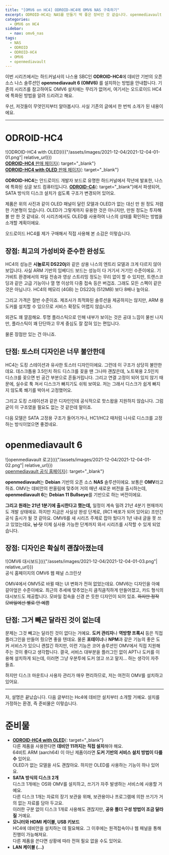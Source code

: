 ```yaml
---
title: "[OMV6 on HC4] ODROID-HC4에 OMV6 NAS 구축하기"
excerpt: ODROID-HC4는 NAS를 만들기 딱 좋은 장비인 것 같습니다. openmediavault 6는 꽤 쓸만한 NAS 솔루션이고요. 그래서 두개를 같이 준비했습니다!
categories:
  - OMV6 on HC4
sidebar:
  - nav: omv6_nas
tags:
  - NAS
  - ODROID
  - ODROID-HC4
  - OMV6
  - openmediavault
---
```


이번 시리즈에서는 하드커널사의 나스용 SBC인 **ODROID-HC4**에 데비안 기반의 오픈 소스 나스 솔루션인 **openmediavault 6 (OMV6)** 를 설치하는 방법을 안내합니다. 기존의 시리즈를 참고하여도 OMV6 설치에는 무리가 없어서, 여기서는 오드로이드 HC4에 특화된 방법을 알려 드리려고 해요.

우선, 저것들이 무엇인지부터 알아봅시다. 사실 기존의 글에서 한 번씩 소개가 된 내용이에요.

---

# ODROID-HC4

![ODROID-HC4 with OLED]({{"/assets/images/2021-12-04/2021-12-04-01-01.png"| relative_url}})  
[**ODROID-HC4** 판매 페이지](https://www.hardkernel.com/ko/shop/odroid-hc4/){: target="_blank"}  
[**ODROID-HC4 with OLED** 판매 페이지](https://www.hardkernel.com/ko/shop/odroid-hc4-oled/){: target="_blank"}

**ODROID-HC4**는 안드로이드 개발자 보드로 유명한 하드커널에서 작년에 발표한, 나스에 특화된 싱글 보드 컴퓨터입니다. [**ODROID-C4**](https://www.hardkernel.com/ko/shop/odroid-c4/){: target="_blank"}에서 파생되어, SATA 방식의 디스크 설치가 쉽도록 구조가 변경되어 있어요.

제품은 위의 사진과 같이 OLED 패널이 달린 모델과 OLED가 없는 대신 만 원 정도 저렴한 기본형이 있습니다. OLED가 그렇게까지 유용한 것은 아니지만, 만원 정도는 투자해 볼 만 한 것 같네요. 이 시리즈에서도 OLED를 사용하여 나스의 상태를 확인하는 방법을 소개할 계획이에요.

오드로이드 HC4를 제가 구매해서 직접 사용해 본 소감은 이렇습니다.

## 장점: 최고의 가성비와 준수한 완성도

HC4의 성능은 **시놀로지 DS220j**와 같은 상용 나스의 엔트리 모델과 크게 다르지 않아 보입니다. 사실 ARM 기반의 임베디드 보드는 성능이 다 거기서 거기인 수준이에요. 기가비트 환경에서의 파일 전송과 영상 스트리밍 정도는 무리 없이 할 수 있지만, 트랜스코딩과 같은 고급 기능이나 열 명 이상의 다중 접속 등은 버겁죠. 그래도 모든 스펙이 같은 것은 아닙니다. HC4의 메모리 (4GB) 는 DS220j (512MB) 보다 8배나 높아요.

그리고 가격은 절반 수준이죠. 제조사가 최적화된 솔루션을 제공하지는 않지만, ARM 용 도커를 설치할 수 있으므로 서비스 확장도 어렵지 않습니다.

외관도 꽤 깔끔해요. 투명 플라스틱으로 인해 내부가 보이는 것은 공대 느낌이 물씬 나지만, 플라스틱이 꽤 단단하고 무게 중심도 잘 잡혀 있는 편입니다.

물론 장점만 있는 건 아니죠.

## 단점: 토스터 디자인은 너무 불안한데

HC4는 도킹 스테이션과 유사한 토스터 디자인이에요. 그런데 이 구조가 상당히 불안한데요. 데스크톱용 3.5인치 하드 디스크를 꽂을 땐 그나마 괜찮은데, 노트북용 2.5인치 디스크를 꽂으면 빈 공간 부분으로 흔들거립니다. 그리고 연결 고정이 되어 있지 않기 때문에, 실수로 툭 쳐서 디스크가 빠지기도 쉬워 보여요. 저는 그래서 디스크가 쉽게 빠지지 않도록 쐐기를 박아서 고정했어요.

그리고 도킹 스테이션과 같은 디자인인데 공식적으로 핫스왑을 지원하지 않습니다. 그럼 굳이 이 구조였을 필요도 없는 것 같은데 말이죠.

다음 모델은 SATA 고정용 구조가 들어가거나, HC1/HC2 때처럼 나사로 디스크를 고정하는 방식이었으면 좋겠네요.

# openmediavault 6

![openmediavault 로고]({{"/assets/images/2021-12-04/2021-12-04-01-02.png"| relative_url}})  
[openmediavault 공식 홈페이지](https://www.openmediavault.org/){: target="_blank"}

**openmediavault**는 **Debian** 기반의 오픈 소스 **NAS** 솔루션이에요. 보통은 **OMV**라고 하죠. OMV는 데비안의 판올림에 맞추어 거의 매년 새로운 버전을 출시하는데, **openmediavault 6**는 **Debian 11 Bullseye**를 기반으로 하는 버전이에요.

**그리고 원래는 21년 1분기에 출시한다고 했는데,** 일정이 계속 밀려 21년 4분기 현재까지도 개발 상태에요. 하지만 지금은 사실상 완성 단계로, (RC1 배포가 되어 있어요) 조만간 공식 출시가 될 것 같아요. OMV6를 새 시리즈 주제로 잡아 뒀다가 1년 내내 글을 못 쓰고 있었는데요, ~~남 탓~~ 이제 실사용 가능한 단계까지 와서 시리즈를 시작할 수 있게 되었습니다.

## 장점: 디자인은 확실히 괜찮아졌는데

![OMV6 대시보드]({{"/assets/images/2021-12-04/2021-12-04-01-03.png"| relative_url}})  
공식 홈페이지의 OMV6 웹 패널 스크린샷

OMV4에서 OMV5로 바뀔 때는 UI 변화가 전혀 없었는데요. OMV6는 디자인을 아예 갈아엎은 수준이에요. 최근의 추세에 맞추었는지 큼직큼직하게 만들어졌고, 카드 형식의 대시보드도 제공합니다. 모바일 접속을 신경 쓴 듯한 디자인이 되어 있죠. ~~하지만 정작 모바일에선 별로 안 예쁨~~

## 단점: 그거 빼곤 달라진 것이 없는데

문제는 그것 빼고는 달라진 것이 없다는 거예요. **도커 관리자**나 **역방향 프록시** 등은 직접 플러그인을 만들어 줬으면 좋을 텐데요. 물론 **포테이너**나 **NPM**과 같은 기능의 좋은 도커 서비스가 있으니 괜찮긴 하지만, 이런 기능은 코어 솔루션인 OMV에서 직접 지원해주는 것이 좋다고 생각합니다. 결국, 서비스 대부분을 플러그인 없이 APT나 도커를 이용해 설치하게 되는데, 이러면 그냥 우분투에 도커 얹고 쓰고 말지... 하는 생각이 자주 들죠.

하지만 디스크 마운트나 사용자 관리가 매우 편리하므로, 저는 여전히 OMV를 설치하고 있어요.

---

자, 설명은 끝났습니다. 다음 글부터는 Hc4에 데비안 설치부터 소개할 거예요. 설치를 가정하는 환경, 즉 준비물은 이렇습니다.

# 준비물

- [**ODROID-HC4 with OLED**](https://www.hardkernel.com/ko/shop/odroid-hc4-oled/){: target="_blank"}  
  다른 제품을 사용한다면 **데비안 11까지는 직접 설치**해야 해요.  
  64비트 ARM (aarch64) 이 아닌 제품이라면 **도커 기반의 서비스 설치 방법이 다를 수** 있어요.  
  OLED가 없는 모델을 사도 괜찮아요. 하지만 OLED를 사용하는 기능이 하나 있어요.
- **SATA 방식의 디스크 2개**  
  디스크 1개에는 OS와 OMV를 설치하고, 쓰기가 자주 발생하는 서비스에 사용할 거예요.  
  다른 디스크 1개는 자료의 장기 보관을 위해, 보관용이나 프로그램에 의한 쓰기가 거의 없는 자료를 담아 두고요.  
  이러한 구분 없이 디스크 1개로 사용해도 괜찮지만, **공유 폴더 구성 방법이 조금 달라질** 거예요.
- **모니터와 HDMI 케이블, USB 키보드**  
  HC4에 데비안을 설치하는 데 필요해요. 그 이후에는 원격접속이나 웹 패널을 통해 진행이 가능해져요.  
  다른 제품을 쓴다면 상황에 따라 전혀 필요 없을 수도 있어요.
- **LAN 케이블 (...)**
